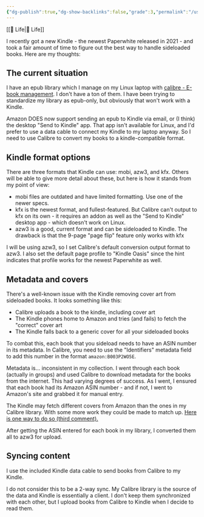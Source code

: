 ```yaml
---
{"dg-publish":true,"dg-show-backlinks":false,"grade":3,"permalink":"/using-calibre-with-amazon-kindle-paperwhite-2021-version/","dgShowBacklinks":false,"dgPassFrontmatter":true}
---
```



[[📘 Life\|📘 Life]]

I recently got a new Kindle - the newest Paperwhite released in 2021 - and took a fair amount of time to figure out the best way to handle sideloaded books. Here are my thoughts:

## The current situation

I have an epub library which I manage on my Linux laptop with [calibre - E-book management](https://calibre-ebook.com/). I don't have a ton of them. I have been trying to standardize my library as epub-only, but obviously that won't work with a Kindle.

Amazon DOES now support sending an epub to Kindle via email, or (I think) the desktop "Send to Kindle" app. That app isn't available for Linux, and I'd prefer to use a data cable to connect my Kindle to my laptop anyway. So I need to use Calibre to convert my books to a kindle-compatible format.

## Kindle format options

There are three formats that Kindle can use: mobi, azw3, and kfx. Others will be able to give more detail about these, but here is how it stands from my point of view:

* mobi files are outdated and have limited formatting. Use one of the newer specs.
* kfx is the newest format, and fullest-featured. But Calibre can't output to kfx on its own - it requires an addon as well as the "Send to Kindle" desktop app - which doesn't work on Linux.
* azw3 is a good, current format and can be sideloaded to Kindle. The drawback is that the 9-page "page flip" feature only works with kfx

I will be using azw3, so I set Calibre's default conversion output format to azw3. I also set the default page profile to "Kindle Oasis" since the hint indicates that profile works for the newest Paperwhite as well.

## Metadata and covers

There's a well-known issue with the Kindle removing cover art from sideloaded books. It looks something like this:

* Calibre uploads a book to the kindle, including cover art
* The Kindle phones home to Amazon and tries (and fails) to fetch the "correct" cover art
* The Kindle falls back to a generic cover for all your sideloaded books

To combat this, each book that you sideload needs to have an ASIN number in its metadata. In Calibre, you need to use the "Identifiers" metadata field to add this number in the format `amazon:B003P2WO5E`.

Metadata is... inconsistent in my collection. I went through each book (actually in groups) and used Calibre to download metadata for the books from the internet. This had varying degrees of success. As I went, I ensured that each book had its Amazon ASIN number - and if not, I went to Amazon's site and grabbed it for manual entry.

The Kindle may fetch different covers from Amazon than the ones in my Calibre library. With some more work they could be made to match up. [Here is one way to do so (third comment).](https://www.reddit.com/r/Calibre/comments/ru5pgz/comment/hqxzz3t/?utm_source=reddit&utm_medium=web2x&context=3)

After getting the ASIN entered for each book in my library, I converted them all to azw3 for upload.

## Syncing content

I use the included Kindle data cable to send books from Calibre to my Kindle.

I do not consider this to be a 2-way sync. My Calibre library is the source of the data and Kindle is essentially a client. I don't keep them synchronized with each other, but I upload books from Calibre to Kindle when I decide to read them.